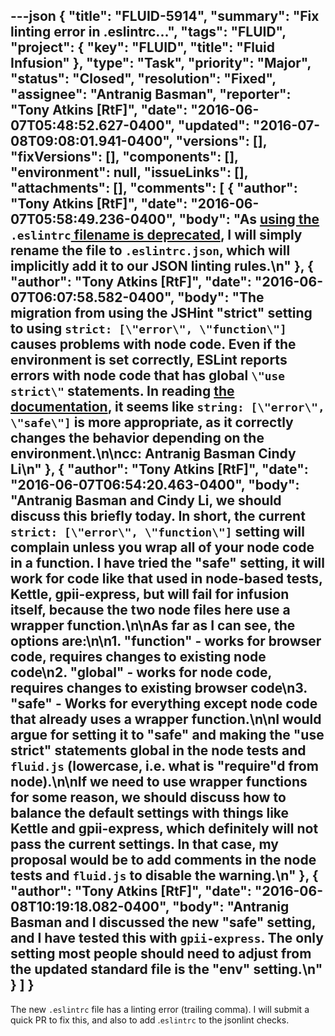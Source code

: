 ---json
{
  "title": "FLUID-5914",
  "summary": "Fix linting error in .eslintrc...",
  "tags": "FLUID",
  "project": {
    "key": "FLUID",
    "title": "Fluid Infusion"
  },
  "type": "Task",
  "priority": "Major",
  "status": "Closed",
  "resolution": "Fixed",
  "assignee": "Antranig Basman",
  "reporter": "Tony Atkins [RtF]",
  "date": "2016-06-07T05:48:52.627-0400",
  "updated": "2016-07-08T09:08:01.941-0400",
  "versions": [],
  "fixVersions": [],
  "components": [],
  "environment": null,
  "issueLinks": [],
  "attachments": [],
  "comments": [
    {
      "author": "Tony Atkins [RtF]",
      "date": "2016-06-07T05:58:49.236-0400",
      "body": "As [using the ](http://eslint.org/docs/user-guide/configuring#configuration-file-formats)`.eslintrc`[ filename is deprecated](http://eslint.org/docs/user-guide/configuring#configuration-file-formats), I will simply rename the file to `.eslintrc.json`, which will implicitly add it to our JSON linting rules.\n"
    },
    {
      "author": "Tony Atkins [RtF]",
      "date": "2016-06-07T06:07:58.582-0400",
      "body": "The migration from using the JSHint \"strict\" setting to using `strict: [\"error\", \"function\"]` causes problems with node code.  Even if the environment is set correctly, ESLint reports errors with node code that has global `\"use strict\"` statements.  In reading [the documentation](http://eslint.org/docs/rules/strict), it  seems like `string: [\"error\", \"safe\"]` is more appropriate, as it correctly changes the behavior depending on the environment.\n\ncc:  Antranig Basman Cindy Li\n"
    },
    {
      "author": "Tony Atkins [RtF]",
      "date": "2016-06-07T06:54:20.463-0400",
      "body": "Antranig Basman and Cindy Li, we should discuss this briefly today.  In short, the current `strict: [\"error\", \"function\"]` setting will complain unless you wrap all of your node code in a function.   I have tried the \"safe\" setting, it will work for code like that used in node-based tests, Kettle, gpii-express, but will fail for infusion itself, because the two node files here use a wrapper function.\n\nAs far as I can see, the options are:\n\n1. \"function\" - works for browser code, requires changes to existing node code\n2. \"global\" - works for node code, requires changes to existing browser code\n3. \"safe\" - Works for everything except node code that already uses a wrapper function.\n\nI would argue for setting it to \"safe\" and making the \"use strict\" statements global in the node tests and `fluid.js` (lowercase, i.e. what is \"require\"d from node).\n\nIf we need to use wrapper functions for some reason, we should discuss how to balance the default settings with things like Kettle and gpii-express, which definitely will not pass the current settings.  In that case, my proposal would be to add comments in the node tests and `fluid.js` to disable the warning.\n"
    },
    {
      "author": "Tony Atkins [RtF]",
      "date": "2016-06-08T10:19:18.082-0400",
      "body": "Antranig Basman and I discussed the new \"safe\" setting, and I have tested this with `gpii-express`.  The only setting most people should need to adjust from the updated standard file is the \"env\" setting.\n"
    }
  ]
}
---
The new `.eslintrc` file has a linting error (trailing comma).  I will submit a quick PR to fix this, and also to add .`eslintrc` to the jsonlint checks.

        
